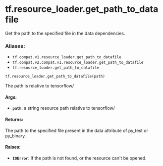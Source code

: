 <div itemscope itemtype="http://developers.google.com/ReferenceObject">
<meta itemprop="name" content="tf.resource_loader.get_path_to_datafile" />
<meta itemprop="path" content="Stable" />
</div>

# tf.resource_loader.get_path_to_datafile

Get the path to the specified file in the data dependencies.

### Aliases:

* `tf.compat.v1.resource_loader.get_path_to_datafile`
* `tf.compat.v2.compat.v1.resource_loader.get_path_to_datafile`
* `tf.resource_loader.get_path_to_datafile`

``` python
tf.resource_loader.get_path_to_datafile(path)
```

<!-- Placeholder for "Used in" -->

The path is relative to tensorflow/

#### Args:


* <b>`path`</b>: a string resource path relative to tensorflow/


#### Returns:

The path to the specified file present in the data attribute of py_test
or py_binary.



#### Raises:


* <b>`IOError`</b>: If the path is not found, or the resource can't be opened.